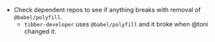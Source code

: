 - Check dependent repos to see if anything breaks with removal of `@babel/polyfill`.
    - `tibber-developer` uses `@babel/polyfill` and it broke when @toni changed it.

